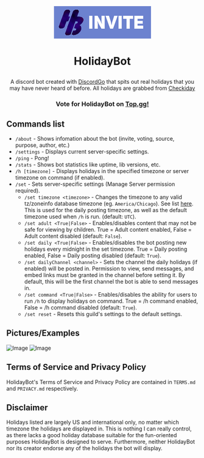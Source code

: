 <p align="center">
    <a href="https://discord.com/api/oauth2/authorize?client_id=504508062929911869&permissions=19456&scope=bot%20applications.commands">
        <img src="invite.png" />
    </a>
</p>

# <p align="center">HolidayBot</p>
<p align="center">A discord bot created with <a href="https://github.com/bwmarrin/discordgo">DiscordGo</a> that spits out real holidays that you may have never heard of before. All holidays are grabbed from <a href="https://checkiday.com">Checkiday</a></p>

### <p align="center">Vote for HolidayBot on [Top.gg!](https://top.gg/bot/504508062929911869/vote)</p>

## Commands list

* `/about` - Shows infomation about the bot (invite, voting, source, purpose, author, etc.)
* `/settings` - Displays current server-specific settings.
* `/ping` - Pong!
* `/stats` - Shows bot statistics like uptime, lib versions, etc.
* `/h [timezone]` - Displays holidays in the specified timezone or server timezone on command (if enabled).
* `/set` - Sets server-specific settings (Manage Server permission required).
    * `/set timezone <timezone>` - Changes the timezone to any valid tz/zoneinfo database timezone (eg. `America/Chicago`). See list [here](https://en.wikipedia.org/wiki/List_of_tz_database_time_zones). This is used for the daily posting timezone, as well as the default timezone used when `/h` is run. (default: `UTC`).
    * `/set adult <True|False>` - Enables/disables content that may not be safe for viewing by children. True = Adult content enabled, False = Adult content disabled (default: `False`).
    * `/set daily <True|False>` - Enables/disables the bot posting new holidays every midnight in the set timezone. True = Daily posting enabled, False = Daily posting disabled (default: `True`).
    * `/set dailyChannel <channel>` - Sets the channel the daily holidays (if enabled) will be posted in. Permission to view, send messages, and embed links must be granted in the channel before setting it. By default, this will be the first channel the bot is able to send messages in.
    * `/set command <True|False>` - Enables/disables the ability for users to run `/h` to display holidays on command. True = /h command enabled, False = /h command disabled (default: `True`).
    * `/set reset` - Resets this guild's settings to the default settings.


## Pictures/Examples
![Image](https://i.barkloaf.com/0I9LmX1pC.png "command")
![Image](https://i.barkloaf.com/Qut612eFI.png "daily")

## Terms of Service and Privacy Policy
HolidayBot's Terms of Service and Privacy Policy are contained in `TERMS.md` and `PRIVACY.md` respectively.

## Disclaimer
Holidays listed are largely US and international only, no matter which timezone the holidays are displayed in. This is nothing I can really control, as there lacks a good holiday database suitable for the fun-oriented purposes HolidayBot is designed to serve. Furthermore, neither HolidayBot nor its creator endorse any of the holidays the bot will display.
